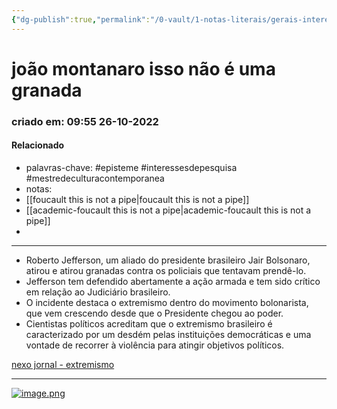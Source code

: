 ```yaml
---
{"dg-publish":true,"permalink":"/0-vault/1-notas-literais/gerais-interesses/joao-montanaro-isso-nao-e-uma-granada/","tags":["episteme","interessesdepesquisa","mestredeculturacontemporanea"],"dgHomeLink":true,"dgShowLocalGraph":true,"dgShowFileTree":true,"dgEnableSearch":true,"noteIcon":""}
---
```


# joão montanaro isso não é uma granada
### criado em: 09:55 26-10-2022

#### Relacionado
- palavras-chave: #episteme #interessesdepesquisa #mestredeculturacontemporanea 
- notas: 
- [[foucault this is not a pipe\|foucault this is not a pipe]]
- [[academic-foucault this is not a pipe\|academic-foucault this is not a pipe]]
- 
---
- Roberto Jefferson, um aliado do presidente brasileiro Jair Bolsonaro, atirou e atirou granadas contra os policiais que tentavam prendê-lo.
- Jefferson tem defendido abertamente a ação armada e tem sido crítico em relação ao Judiciário brasileiro.
- O incidente destaca o extremismo dentro do movimento bolonarista, que vem crescendo desde que o Presidente chegou ao poder.
- Cientistas políticos acreditam que o extremismo brasileiro é caracterizado por um desdém pelas instituições democráticas e uma vontade de recorrer à violência para atingir objetivos políticos.

[nexo jornal - extremismo](https://www.nexojornal.com.br/expresso/2022/10/24/Como-o-ataque-de-Jefferson-exp%C3%B5e-o-extremismo-brasileiro) 

---


[![image.png](https://i.postimg.cc/Dwz1k7JC/image.png)](https://postimg.cc/8jq7LQbW)
